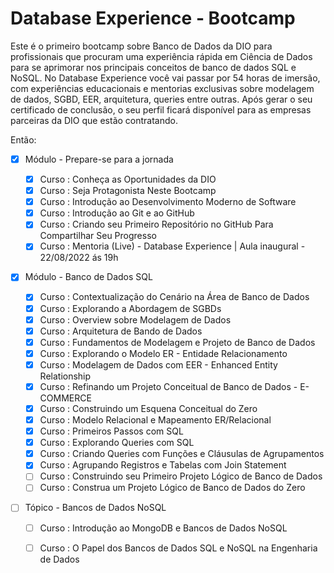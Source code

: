 # Database Experience - Bootcamp
Este é o primeiro bootcamp sobre Banco de Dados da DIO para profissionais que procuram uma experiência rápida em Ciência de Dados para se aprimorar nos principais conceitos de banco de dados SQL e NoSQL. No Database Experience você vai passar por 54 horas de imersão, com experiências educacionais e mentorias exclusivas sobre modelagem de dados, SGBD, EER, arquitetura, queries entre outras.  Após gerar o seu certificado de conclusão, o seu perfil ficará disponível para as empresas parceiras da DIO que estão contratando.

Então:  
- [x] Módulo - Prepare-se para a jornada 

  - [x] Curso : Conheça as Oportunidades da DIO
  - [x] Curso : Seja Protagonista Neste Bootcamp
  - [x] Curso : Introdução ao Desenvolvimento Moderno de Software
  - [x] Curso : Introdução ao Git e ao GitHub
  - [x] Curso : Criando seu Primeiro Repositório no GitHub Para Compartilhar Seu Progresso
  - [x] Curso : Mentoria (Live) - Database Experience | Aula inaugural - 22/08/2022 ás 19h
  
- [x] Módulo - Banco de Dados SQL

  - [x] Curso : Contextualização do Cenário na Área de Banco de Dados
  - [x] Curso : Explorando a Abordagem de SGBDs
  - [x] Curso : Overview sobre Modelagem de Dados
  - [x] Curso : Arquitetura de Bando de Dados
  - [x] Curso : Fundamentos de Modelagem e Projeto de Banco de Dados
  - [x] Curso : Explorando o Modelo ER - Entidade Relacionamento
  - [x] Curso : Modelagem de Dados com EER - Enhanced Entity Relationship
  - [x] Curso : Refinando um Projeto Conceitual de Banco de Dados - E-COMMERCE
  - [x] Curso : Construindo um Esquena Conceitual do Zero
  - [x] Curso : Modelo Relacional e Mapeamento ER/Relacional
  - [x] Curso : Primeiros Passos com SQL
  - [x] Curso : Explorando Queries com SQL
  - [x] Curso : Criando Queries com Funções e Cláusulas de Agrupamentos
  - [x] Curso : Agrupando Registros e Tabelas com Join Statement
  - [ ] Curso : Construindo seu Primeiro Projeto Lógico de Banco de Dados
  - [ ] Curso : Construa um Projeto Lógico de Banco de Dados do Zero
  
- [ ] Tópico - Bancos de Dados NoSQL

  - [ ] Curso : Introdução ao MongoDB e Bancos de Dados NoSQL
  - [ ] Curso : O Papel dos Bancos de Dados SQL e NoSQL na Engenharia de Dados
  

